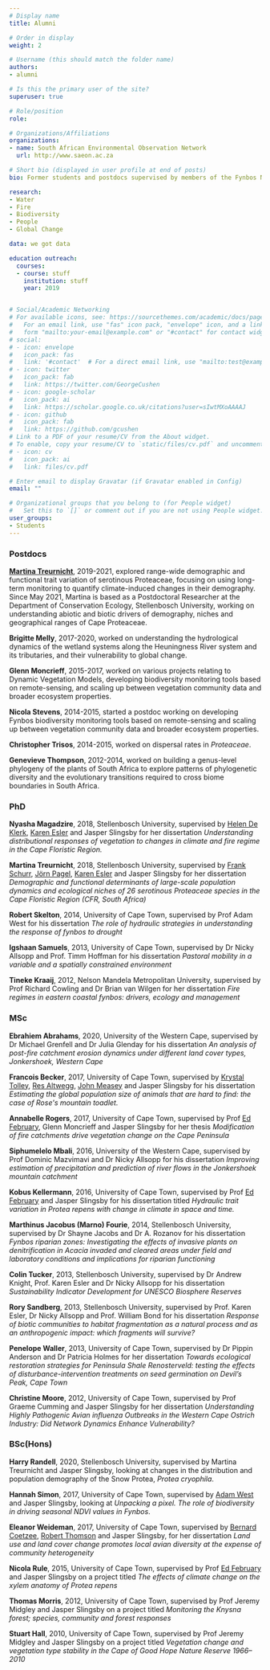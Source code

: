 ```yaml
---
# Display name
title: Alumni

# Order in display
weight: 2

# Username (this should match the folder name)
authors:
- alumni

# Is this the primary user of the site?
superuser: true

# Role/position
role: 

# Organizations/Affiliations
organizations:
- name: South African Environmental Observation Network
  url: http://www.saeon.ac.za

# Short bio (displayed in user profile at end of posts)
bio: Former students and postdocs supervised by members of the Fynbos Node.

research:
- Water
- Fire
- Biodiversity
- People
- Global Change

data: we got data

education outreach:
  courses:
  - course: stuff
    institution: stuff
    year: 2019


# Social/Academic Networking
# For available icons, see: https://sourcethemes.com/academic/docs/page-builder/#icons
#   For an email link, use "fas" icon pack, "envelope" icon, and a link in the
#   form "mailto:your-email@example.com" or "#contact" for contact widget.
# social:
# - icon: envelope
#   icon_pack: fas
#   link: '#contact'  # For a direct email link, use "mailto:test@example.org".
# - icon: twitter
#   icon_pack: fab
#   link: https://twitter.com/GeorgeCushen
# - icon: google-scholar
#   icon_pack: ai
#   link: https://scholar.google.co.uk/citations?user=sIwtMXoAAAAJ
# - icon: github
#   icon_pack: fab
#   link: https://github.com/gcushen
# Link to a PDF of your resume/CV from the About widget.
# To enable, copy your resume/CV to `static/files/cv.pdf` and uncomment the lines below.
# - icon: cv
#   icon_pack: ai
#   link: files/cv.pdf

# Enter email to display Gravatar (if Gravatar enabled in Config)
email: ""

# Organizational groups that you belong to (for People widget)
#   Set this to `[]` or comment out if you are not using People widget.
user_groups:
- Students
---
```


### Postdocs

[**Martina Treurnicht**](https://fynbosser.wordpress.com), 2019-2021, explored range-wide demographic and functional trait variation of serotinous Proteaceae, focusing on using long-term monitoring to quantify climate-induced changes in their demography. Since May 2021, Martina is based as a Postdoctoral Researcher at the Department of Conservation Ecology, Stellenbosch University, working on understanding abiotic and biotic drivers of demography, niches and geographical ranges of Cape Proteaceae.

**Brigitte Melly**, 2017-2020, worked on understanding the hydrological dynamics of the wetland systems along the Heuningness River system and its tributaries, and their vulnerability to global change. 

**Glenn Moncrieff**, 2015-2017, worked on various projects relating to Dynamic Vegetation Models, developing biodiversity monitoring tools based on remote-sensing, and scaling up between vegetation community data and broader ecosystem properties.

**Nicola Stevens**, 2014-2015, started a postdoc working on developing Fynbos biodiversity monitoring tools based on remote-sensing and scaling up between vegetation community data and broader ecosystem properties.

**Christopher Trisos**, 2014-2015, worked on dispersal rates in *Proteaceae*.

**Genevieve Thompson**, 2012-2014, worked on building a genus-level phylogeny of the plants of South Africa to explore patterns of phylogenetic diversity and the evolutionary transitions required to cross biome boundaries in South Africa.


### PhD

**Nyasha Magadzire**, 2018, Stellenbosch University,
supervised by [Helen De Klerk](http://www0.sun.ac.za/geography/people/dr-helen-de-klerk/), [Karen Esler](https://scholar.google.co.za/citations?user=psTb5kgAAAAJ&hl=en) and Jasper Slingsby for her dissertation *Understanding distributional responses of vegetation to changes in climate and fire regime in the Cape Floristic Region.*

**Martina Treurnicht**, 2018, Stellenbosch University, supervised by [Frank Schurr](https://www.sites.google.com/site/frankschurr/home), [Jörn Pagel](https://www.uni-hohenheim.de/en/organization/person/dr-joern-pagel#contact), [Karen Esler](https://scholar.google.co.za/citations?user=psTb5kgAAAAJ&hl=en) and Jasper Slingsby for her dissertation *Demographic and functional determinants of large-scale population dynamics and ecological niches of 26 serotinous Proteaceae species in the Cape Floristic Region (CFR, South Africa)*

**Robert Skelton**, 2014, University of Cape Town, supervised by Prof Adam West for his dissertation *The role of hydraulic strategies in understanding the response of fynbos to drought*

**Igshaan Samuels**, 2013, University of Cape Town, supervised by Dr Nicky Allsopp and Prof. Timm Hoffman for his dissertation *Pastoral mobility in a variable and a spatially constrained environment*

**Tineke Kraaij**, 2012, Nelson Mandela Metropolitan University, supervised by Prof Richard Cowling and Dr Brian van Wilgen for her dissertation *Fire regimes in eastern coastal fynbos: drivers, ecology and management*

### MSc

**Ebrahiem Abrahams**, 2020, University of the Western Cape, supervised by Dr Michael Grenfell and Dr Julia Glenday for his dissertation *An analysis of post-fire catchment erosion dynamics under different land cover types, Jonkershoek, Western Cape*

**Francois Becker**, 2017, University of Cape Town, supervised by [Krystal Tolley](http://krystaltolley.wixsite.com/krystaltolley), [Res Altwegg](http://www.stats.uct.ac.za/stats/people/academic/altwegg), [John Measey](http://john.measey.com/) and Jasper Slingsby for his dissertation *Estimating the global population size of animals that are hard to find: the case of Rose's mountain toadlet.*

**Annabelle Rogers**, 2017, University of Cape Town, supervised by Prof [Ed February](http://www.biologicalsciences.uct.ac.za/bio/staff/academic/february), Glenn Moncrieff and Jasper Slingsby for her thesis *Modification of fire catchments drive vegetation change on the Cape Peninsula*

**Siphumelelo Mbali**, 2016, University of the Western Cape, supervised by Prof Dominic Mazvimavi and Dr Nicky Allsopp for his dissertation *Improving estimation of precipitation and prediction of river flows in the Jonkershoek mountain catchment*

**Kobus Kellermann**, 2016, University of Cape Town, supervised by Prof [Ed February](http://www.biologicalsciences.uct.ac.za/bio/staff/academic/february) and Jasper Slingsby for his dissertation titled *Hydraulic trait variation in Protea repens with change in climate in space and time.*

**Marthinus Jacobus (Marno) Fourie**, 2014, Stellenbosch University, supervised by Dr Shayne Jacobs and Dr A. Rozanov for his dissertation *Fynbos riparian zones:  Investigating the effects of invasive plants on denitrification in Acacia invaded and cleared areas under field and laboratory conditions and implications for riparian functioning*

**Colin Tucker**, 2013, Stellenbosch University,
supervised by Dr Andrew Knight, Prof. Karen Esler and Dr Nicky Allsopp for his dissertation *Sustainability Indicator Development for UNESCO Biosphere Reserves*

**Rory Sandberg**, 2013, Stellenbosch University, supervised by Prof. Karen Esler, Dr Nicky Allsopp and Prof. William Bond for his dissertation *Response of biotic communities to habitat fragmentation as a natural process and as an anthropogenic impact: which fragments will survive?*

**Penelope Waller**, 2013, University of Cape Town, supervised by Dr Pippin Anderson and Dr Patricia Holmes for her dissertation *Towards ecological restoration strategies for Peninsula Shale Renosterveld: testing the effects of disturbance-intervention treatments on seed germination on Devil’s Peak, Cape Town*

**Christine Moore**, 2012, University of Cape Town, supervised by Prof Graeme Cumming and Jasper Slingsby for her dissertation *Understanding Highly Pathogenic Avian influenza Outbreaks in the Western Cape Ostrich Industry: Did Network Dynamics Enhance Vulnerability?*


### BSc(Hons)

**Harry Randell**, 2020, Stellenbosch University, supervised by Martina Treurnicht and Jasper Slingsby, looking at changes in the distribution and population demography of the Snow Protea, *Protea cryophila*.

**Hannah Simon**, 2017, University of Cape Town, supervised by [Adam West](http://agwest.yolasite.com/) and Jasper Slingsby, looking at *Unpacking a pixel. The role of biodiversity in driving seasonal NDVI values in Fynbos*.

**Eleanor Weideman**, 2017, University of Cape Town, supervised by [Bernard Coetzee](https://scholar.google.co.za/citations?user=sRFFlPAAAAAJ&hl=en), [Robert Thomson](http://www.biologicalsciences.uct.ac.za/bio/staff/academic/thomson) and Jasper Slingsby, for her dissertation *Land use and land cover change promotes local avian diversity at the expense of community heterogeneity*

**Nicola Rule**, 2015, University of Cape Town, supervised by Prof [Ed February](http://www.biologicalsciences.uct.ac.za/bio/staff/academic/february) and Jasper Slingsby on a project titled *The effects of climate change on the xylem anatomy of Protea repens*

**Thomas Morris**, 2012, University of Cape Town, supervised by Prof Jeremy Midgley and Jasper Slingsby on a project titled *Monitoring the Knysna forest; species, community and forest responses*

**Stuart Hall**, 2010, University of Cape Town, supervised by Prof Jeremy Midgley and Jasper Slingsby on a project titled *Vegetation change and vegetation type stability in the Cape of Good Hope Nature Reserve 1966–2010* 
